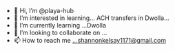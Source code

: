 - 👋 Hi, I’m @playa-hub
- 👀 I’m interested in learning... ACH transfers in Dwolla...
- 🌱 I’m currently learning ...Dwolla
- 💞️ I’m looking to collaborate on ...
- 📫 How to reach me ...shannonkelsay1171@gmail.com

<!---
playa-hub/playa-hub is a ✨ special ✨ repository because its `README.md` (this file) appears on your GitHub profile.
You can click the Preview link to take a look at your changes.
--->
